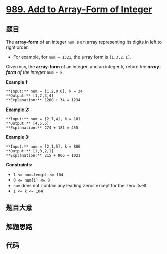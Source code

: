 # [989. Add to Array-Form of Integer](https://leetcode.com/problems/add-to-array-form-of-integer)

## 题目

The **array-form** of an integer `num` is an array representing its digits in
left to right order.

  * For example, for `num = 1321`, the array form is `[1,3,2,1]`.

Given `num`, the **array-form** of an integer, and an integer `k`, return _the
**array-form** of the integer_ `num + k`.



**Example 1:**

    
    
    **Input:** num = [1,2,0,0], k = 34
    **Output:** [1,2,3,4]
    **Explanation:** 1200 + 34 = 1234
    

**Example 2:**

    
    
    **Input:** num = [2,7,4], k = 181
    **Output:** [4,5,5]
    **Explanation:** 274 + 181 = 455
    

**Example 3:**

    
    
    **Input:** num = [2,1,5], k = 806
    **Output:** [1,0,2,1]
    **Explanation:** 215 + 806 = 1021
    



**Constraints:**

  * `1 <= num.length <= 104`
  * `0 <= num[i] <= 9`
  * `num` does not contain any leading zeros except for the zero itself.
  * `1 <= k <= 104`


## 题目大意

## 解题思路

## 代码

```javascript

```
